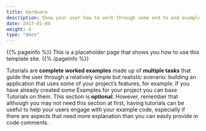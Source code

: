 ```yaml
---
title: Hardware
description: Show your user how to work through some end to end examples.
date: 2017-01-04
weight: 4
type: "docs"
---
```


{{% pageinfo %}}
This is a placeholder page that shows you how to use this template site.
{{% /pageinfo %}}

Tutorials are **complete worked examples** made up of **multiple tasks** that guide the user through a relatively simple but realistic scenario: building an application that uses some of your project’s features, for example. If you have already created some Examples for your project you can base Tutorials on them. This section is **optional**. However, remember that although you may not need this section at first, having tutorials can be useful to help your users engage with your example code, especially if there are aspects that need more explanation than you can easily provide in code comments.

